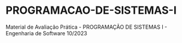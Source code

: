 # PROGRAMACAO-DE-SISTEMAS-I
Material de Avaliação Prática - PROGRAMAÇÃO DE SISTEMAS I - Engenharia de Software 10/2023
